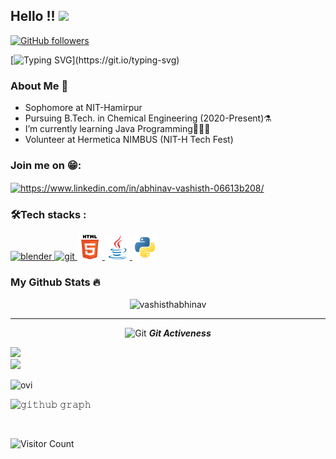 ## Hello !!   <img src="https://github.com/TheDudeThatCode/TheDudeThatCode/blob/master/Assets/Hi.gif" width="29px">

[![GitHub followers](https://img.shields.io/github/followers/vashisthabhinav.svg?style=social&label=Followers)](https://github.com/vashisthabhinav?tab=followers)

[![Typing SVG](https://readme-typing-svg.herokuapp.com?font=Architects+Daughter&color=C64B86&size=30&lines=Myself+Abhinav;)](https://git.io/typing-svg)


### About Me 🚀
- Sophomore at NIT-Hamirpur
- Pursuing B.Tech. in Chemical Engineering (2020-Present)⚗️
- I’m currently learning Java Programming👨🏻‍💻
- Volunteer at Hermetica NIMBUS (NIT-H Tech Fest)

 <h3 align="left"> Join me on 😁:</h3>
<p align="left">
<a href="https://www.linkedin.com/in/abhinav-vashisth-06613b208/" target="_blank">
  <img align="center" src="https://raw.githubusercontent.com/rahuldkjain/github-profile-readme-generator/master/src/images/icons/Social/linked-in-alt.svg" alt="https://www.linkedin.com/in/abhinav-vashisth-06613b208/" height="30" width="40" />
</a>
<h3 align="left"> 🛠Tech stacks :</h3>
<p align="left"> <a href="https://www.blender.org/" target="_blank"> <img src="https://download.blender.org/branding/community/blender_community_badge_white.svg" alt="blender" width="40" height="40"/> </a> <a href="https://git-scm.com/" target="_blank"> <img src="https://www.vectorlogo.zone/logos/git-scm/git-scm-icon.svg" alt="git" width="40" height="40"/> </a> <a href="https://www.w3.org/html/" target="_blank"> <img src="https://raw.githubusercontent.com/devicons/devicon/master/icons/html5/html5-original-wordmark.svg" alt="html5" width="40" height="40"/> </a> <a href="https://www.java.com" target="_blank"> <img src="https://raw.githubusercontent.com/devicons/devicon/master/icons/java/java-original.svg" alt="java" width="40" height="40"/> </a> <a href="https://www.python.org" target="_blank"> <img src="https://raw.githubusercontent.com/devicons/devicon/master/icons/python/python-original.svg" alt="python" width="40" height="40"/> </a> </p>

### My Github Stats 🔥
<p align="center"><img src="https://github-readme-stats.vercel.app/api?username=vashisthabhinav&theme=algolia" alt="vashisthabhinav"  /></p>
<hr>
<p align="center">
 <img src="https://media.giphy.com/media/W5eoZHPpUx9sapR0eu/giphy.gif" width="30px" alt="Git"/>&nbsp;<i><b>Git Activeness</b></i></p>
 
 <img src="https://github-readme-stats.vercel.app/api?username=vashisthabhinav&&show_icons=true&count_private=true&theme=algolia"><br><img src="https://github-readme-streak-stats.herokuapp.com/?user=vashisthabhinav&theme=algolia"/><br>

<p><img align="left" src="https://github-readme-stats.vercel.app/api/top-langs?username=vashisthabhinav&show_icons=true&locale=en&layout=compact&theme=algolia" alt="ovi" /></p>

<br>

![𝚐𝚒𝚝𝚑𝚞𝚋 𝚐𝚛𝚊𝚙𝚑](https://activity-graph.herokuapp.com/graph?username=vashisthabhinav&theme=algolia&hide_border=true&area=true)

<br>

![Visitor Count](https://profile-counter.glitch.me/{vashisthabhinav}/count.svg)
